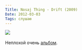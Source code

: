 ```yaml
---
Title: Nosaj Thing - Drift (2009)
Date: 2012-03-03
Tags: слушаю
---
```


<div class="text"><img src="http://dl.dropbox.com/u/140528/site/nosaj-thing-drift.jpg" /><br /><br />
Неплохой очень <a href="http://www.discogs.com/Nosaj-Thing-Drift/release/1801254">альбом</a>.</div>